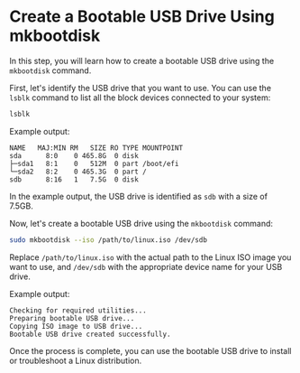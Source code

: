# Create a Bootable USB Drive Using mkbootdisk

In this step, you will learn how to create a bootable USB drive using the `mkbootdisk` command.

First, let's identify the USB drive that you want to use. You can use the `lsblk` command to list all the block devices connected to your system:

```bash
lsblk
```

Example output:

```
NAME   MAJ:MIN RM   SIZE RO TYPE MOUNTPOINT
sda      8:0    0 465.8G  0 disk
├─sda1   8:1    0   512M  0 part /boot/efi
└─sda2   8:2    0 465.3G  0 part /
sdb      8:16   1   7.5G  0 disk
```

In the example output, the USB drive is identified as `sdb` with a size of 7.5GB.

Now, let's create a bootable USB drive using the `mkbootdisk` command:

```bash
sudo mkbootdisk --iso /path/to/linux.iso /dev/sdb
```

Replace `/path/to/linux.iso` with the actual path to the Linux ISO image you want to use, and `/dev/sdb` with the appropriate device name for your USB drive.

Example output:

```
Checking for required utilities...
Preparing bootable USB drive...
Copying ISO image to USB drive...
Bootable USB drive created successfully.
```

Once the process is complete, you can use the bootable USB drive to install or troubleshoot a Linux distribution.
